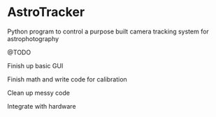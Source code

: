 # AstroTracker
Python program to control a purpose built camera tracking system for astrophotography

@TODO

Finish up basic GUI

Finish math and write code for calibration

Clean up messy code

Integrate with hardware
